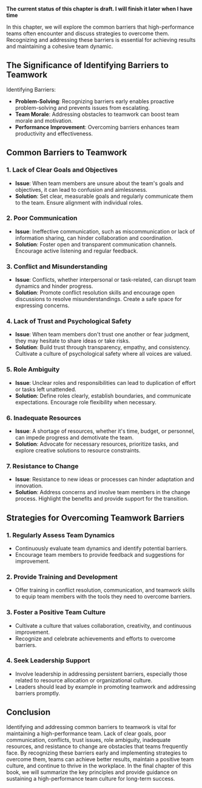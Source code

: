 **The current status of this chapter is draft. I will finish it later when I have time**

In this chapter, we will explore the common barriers that high-performance teams often encounter and discuss strategies to overcome them. Recognizing and addressing these barriers is essential for achieving results and maintaining a cohesive team dynamic.

The Significance of Identifying Barriers to Teamwork
----------------------------------------------------

Identifying Barriers:

* **Problem-Solving**: Recognizing barriers early enables proactive problem-solving and prevents issues from escalating.
* **Team Morale**: Addressing obstacles to teamwork can boost team morale and motivation.
* **Performance Improvement**: Overcoming barriers enhances team productivity and effectiveness.

Common Barriers to Teamwork
---------------------------

### **1. Lack of Clear Goals and Objectives**

* **Issue**: When team members are unsure about the team's goals and objectives, it can lead to confusion and aimlessness.
* **Solution**: Set clear, measurable goals and regularly communicate them to the team. Ensure alignment with individual roles.

### **2. Poor Communication**

* **Issue**: Ineffective communication, such as miscommunication or lack of information sharing, can hinder collaboration and coordination.
* **Solution**: Foster open and transparent communication channels. Encourage active listening and regular feedback.

### **3. Conflict and Misunderstanding**

* **Issue**: Conflicts, whether interpersonal or task-related, can disrupt team dynamics and hinder progress.
* **Solution**: Promote conflict resolution skills and encourage open discussions to resolve misunderstandings. Create a safe space for expressing concerns.

### **4. Lack of Trust and Psychological Safety**

* **Issue**: When team members don't trust one another or fear judgment, they may hesitate to share ideas or take risks.
* **Solution**: Build trust through transparency, empathy, and consistency. Cultivate a culture of psychological safety where all voices are valued.

### **5. Role Ambiguity**

* **Issue**: Unclear roles and responsibilities can lead to duplication of effort or tasks left unattended.
* **Solution**: Define roles clearly, establish boundaries, and communicate expectations. Encourage role flexibility when necessary.

### **6. Inadequate Resources**

* **Issue**: A shortage of resources, whether it's time, budget, or personnel, can impede progress and demotivate the team.
* **Solution**: Advocate for necessary resources, prioritize tasks, and explore creative solutions to resource constraints.

### **7. Resistance to Change**

* **Issue**: Resistance to new ideas or processes can hinder adaptation and innovation.
* **Solution**: Address concerns and involve team members in the change process. Highlight the benefits and provide support for the transition.

Strategies for Overcoming Teamwork Barriers
-------------------------------------------

### **1. Regularly Assess Team Dynamics**

* Continuously evaluate team dynamics and identify potential barriers.
* Encourage team members to provide feedback and suggestions for improvement.

### **2. Provide Training and Development**

* Offer training in conflict resolution, communication, and teamwork skills to equip team members with the tools they need to overcome barriers.

### **3. Foster a Positive Team Culture**

* Cultivate a culture that values collaboration, creativity, and continuous improvement.
* Recognize and celebrate achievements and efforts to overcome barriers.

### **4. Seek Leadership Support**

* Involve leadership in addressing persistent barriers, especially those related to resource allocation or organizational culture.
* Leaders should lead by example in promoting teamwork and addressing barriers promptly.

Conclusion
----------

Identifying and addressing common barriers to teamwork is vital for maintaining a high-performance team. Lack of clear goals, poor communication, conflicts, trust issues, role ambiguity, inadequate resources, and resistance to change are obstacles that teams frequently face. By recognizing these barriers early and implementing strategies to overcome them, teams can achieve better results, maintain a positive team culture, and continue to thrive in the workplace. In the final chapter of this book, we will summarize the key principles and provide guidance on sustaining a high-performance team culture for long-term success.
